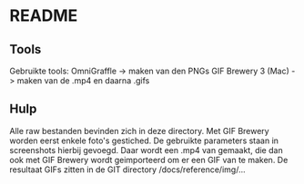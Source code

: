 # README
## Tools
Gebruikte tools:
OmniGraffle -> maken van den PNGs
GIF  Brewery 3 (Mac) -> maken van de .mp4 en daarna .gifs

## Hulp
Alle raw bestanden bevinden zich in deze directory.
Met GIF Brewery worden eerst enkele foto's gestiched. De gebruikte parameters staan in screenshots hierbij gevoegd.
Daar wordt een .mp4 van gemaakt, die dan ook met GIF Brewery wordt geimporteerd om er een GIF van te maken.
De resultaat GIFs zitten in de GIT directory /docs/reference/img/...
